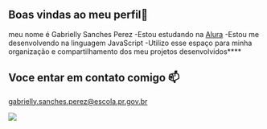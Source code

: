 ## Boas vindas ao meu perfil💙

meu nome é Gabrielly Sanches Perez
-Estou estudando na [Alura](https://www.alura.com.br)
-Estou me desenvolvendo na linguagem JavaScript
-Utilizo esse espaço para minha organização e compartilhamento dos meu projetos desenvolvidos****

## Voce entar em contato comigo 📫

gabrielly.sanches.perez@escola.pr.gov.br


![](https://tenor.com/pt-BR/view/cute-cats-kitten-look-gif-17830720)
